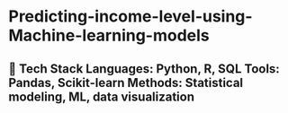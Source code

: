# Predicting-income-level-using-Machine-learning-models
## 🔧 Tech Stack **Languages:** Python, R, SQL   **Tools:** Pandas, Scikit-learn   **Methods:** Statistical modeling, ML, data visualization
